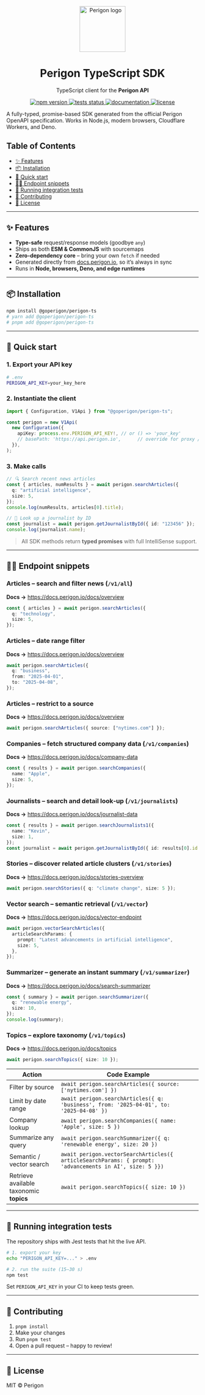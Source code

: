 <!-- ----------  Header  ---------- -->
<p align="center">
  <img src="https://goperigon.com/favicon.ico" width="120" alt="Perigon logo" />
</p>

<h1 align="center">Perigon&nbsp;TypeScript&nbsp;SDK</h1>
<p align="center">TypeScript client for the <strong>Perigon&nbsp;API</strong></p>

<!-- ----------  Badges  ---------- -->
<p align="center">
  <!-- npm -->
  <a href="https://www.npmjs.com/package/@goperigon/perigon-ts">
    <img src="https://img.shields.io/npm/v/@goperigon/perigon-ts?style=for-the-badge" alt="npm version">
  </a>
  <!-- tests -->
  <a href="https://github.com/goperigon/perigon-ts/actions/workflows/test.yml">
    <img src="https://img.shields.io/github/actions/workflow/status/goperigon/perigon-ts/test.yml?label=tests%20%E2%9C%85&style=for-the-badge" alt="tests status">
  </a>
  <!-- docs -->
  <a href="https://docs.perigon.io">
    <img src="https://img.shields.io/badge/docs-perigon.io-informational?style=for-the-badge&logo=readthedocs" alt="documentation">
  </a>
  <!-- license -->
  <a href="LICENSE">
    <img src="https://img.shields.io/github/license/goperigon/perigon-ts?style=for-the-badge" alt="license">
  </a>
</p>

A fully-typed, promise-based SDK generated from the official Perigon OpenAPI specification. Works in Node.js, modern browsers, Cloudflare Workers, and Deno.

## Table&nbsp;of&nbsp;Contents

<!-- START doctoc generated TOC please keep comment here to allow auto update -->
<!-- DON'T EDIT THIS SECTION, INSTEAD RE-RUN doctoc TO UPDATE -->

- [✨ Features](#-features)
- [📦 Installation](#-installation)
- [🚀 Quick start](#-quick-start)
- [🧑‍💻 Endpoint snippets](#-endpoint-snippets)
- [🧪 Running integration tests](#-running-integration-tests)
- [🤝 Contributing](#-contributing)
- [🪪 License](#-license)

<!-- END doctoc generated TOC please keep comment here to allow auto update -->

---

## ✨ Features

- **Type-safe** request/response models (goodbye `any`)
- Ships as both **ESM & CommonJS** with sourcemaps
- **Zero-dependency core** – bring your own `fetch` if needed
- Generated directly from [docs.perigon.io](https://docs.perigon.io), so it’s always in sync
- Runs in **Node, browsers, Deno, and edge runtimes**

---

## 📦 Installation

```bash
npm install @goperigon/perigon-ts
# yarn add @goperigon/perigon-ts
# pnpm add @goperigon/perigon-ts
```

---

## 🚀 Quick start

### 1. Export your API key

```bash
# .env
PERIGON_API_KEY=your_key_here
```

### 2. Instantiate the client

```ts
import { Configuration, V1Api } from "@goperigon/perigon-ts";

const perigon = new V1Api(
  new Configuration({
    apiKey: process.env.PERIGON_API_KEY!, // or () => 'your_key'
    // basePath: 'https://api.perigon.io',      // override for proxy / dev
  }),
);
```

### 3. Make calls

```ts
// 🔍 Search recent news articles
const { articles, numResults } = await perigon.searchArticles({
  q: "artificial intelligence",
  size: 5,
});
console.log(numResults, articles[0].title);

// 👤 Look up a journalist by ID
const journalist = await perigon.getJournalistById({ id: "123456" });
console.log(journalist.name);
```

> All SDK methods return **typed promises** with full IntelliSense support.

---

## 🧑‍💻 Endpoint snippets

### Articles – search and filter news (`/v1/all`)<br>

**Docs →** <https://docs.perigon.io/docs/overview>

```ts
const { articles } = await perigon.searchArticles({
  q: "technology",
  size: 5,
});
```

### Articles – date range filter<br>

**Docs →** <https://docs.perigon.io/docs/overview>

```ts
await perigon.searchArticles({
  q: "business",
  from: "2025-04-01",
  to: "2025-04-08",
});
```

### Articles – restrict to a source<br>

**Docs →** <https://docs.perigon.io/docs/overview>

```ts
await perigon.searchArticles({ source: ["nytimes.com"] });
```

### Companies – fetch structured company data (`/v1/companies`)<br>

**Docs →** <https://docs.perigon.io/docs/company-data>

```ts
const { results } = await perigon.searchCompanies({
  name: "Apple",
  size: 5,
});
```

### Journalists – search and detail look‑up (`/v1/journalists`)<br>

**Docs →** <https://docs.perigon.io/docs/journalist-data>

```ts
const { results } = await perigon.searchJournalists1({
  name: "Kevin",
  size: 1,
});
const journalist = await perigon.getJournalistById({ id: results[0].id });
```

### Stories – discover related article clusters (`/v1/stories`)<br>

**Docs →** <https://docs.perigon.io/docs/stories-overview>

```ts
await perigon.searchStories({ q: "climate change", size: 5 });
```

### Vector search – semantic retrieval (`/v1/vector`)<br>

**Docs →** <https://docs.perigon.io/docs/vector-endpoint>

```ts
await perigon.vectorSearchArticles({
  articleSearchParams: {
    prompt: "Latest advancements in artificial intelligence",
    size: 5,
  },
});
```

### Summarizer – generate an instant summary (`/v1/summarizer`)<br>

**Docs →** <https://docs.perigon.io/docs/search-summarizer>

```ts
const { summary } = await perigon.searchSummarizer({
  q: "renewable energy",
  size: 10,
});
console.log(summary);
```

### Topics – explore taxonomy (`/v1/topics`)<br>

**Docs →** <https://docs.perigon.io/docs/topics>

```ts
await perigon.searchTopics({ size: 10 });
```

| Action                                  | Code Example                                                                                            |
| --------------------------------------- | ------------------------------------------------------------------------------------------------------- |
| Filter by source                        | `await perigon.searchArticles({ source: ['nytimes.com'] })`                                             |
| Limit by date range                     | `await perigon.searchArticles({ q: 'business', from: '2025‑04‑01', to: '2025‑04‑08' })`                 |
| Company lookup                          | `await perigon.searchCompanies({ name: 'Apple', size: 5 })`                                             |
| Summarize any query                     | `await perigon.searchSummarizer({ q: 'renewable energy', size: 20 })`                                   |
| Semantic / vector search                | `await perigon.vectorSearchArticles({ articleSearchParams: { prompt: 'advancements in AI', size: 5 }})` |
| Retrieve available taxonomic **topics** | `await perigon.searchTopics({ size: 10 })`                                                              |

---

## 🧪 Running integration tests

The repository ships with Jest tests that hit the live API.

```bash
# 1. export your key
echo "PERIGON_API_KEY=..." > .env

# 2. run the suite (15–30 s)
npm test
```

Set `PERIGON_API_KEY` in your CI to keep tests green.

---

## 🤝 Contributing

1. `pnpm install`
2. Make your changes
3. Run `pnpm test`
4. Open a pull request – happy to review!

---

## 🪪 License

MIT © Perigon
